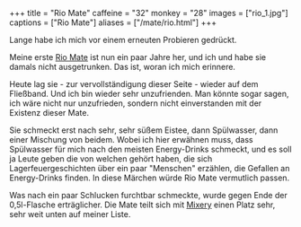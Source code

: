 +++
title = "Rio Mate"
caffeine = "32"
monkey = "28"
images = ["rio_1.jpg"]
captions = ["Rio Mate"]
aliases = ["/mate/rio.html"]
+++

Lange habe ich mich vor einem erneuten Probieren gedrückt.

Meine erste [Rio Mate](http://www.husumer-mineralbrunnen.de/produkten/rio-mate/) ist nun ein paar Jahre her, und ich und habe sie damals nicht ausgetrunken. Das ist, woran ich mich erinnere.

Heute lag sie - zur vervollständigung dieser Seite - wieder auf dem Fließband. Und ich bin wieder sehr unzufrienden. Man könnte sogar sagen, ich wäre nicht nur unzufrieden, sondern nicht einverstanden mit der Existenz dieser Mate.

Sie schmeckt erst nach sehr, sehr süßem Eistee, dann Spülwasser, dann einer Mischung von beidem. Wobei ich hier erwähnen muss, dass Spülwasser für mich nach den meisten Energy-Drinks schmeckt, und es soll ja Leute geben die von welchen gehört haben, die sich Lagerfeuergeschichten über ein paar "Menschen" erzählen, die Gefallen an Energy-Drinks finden. In diese Märchen würde Rio Mate vermutlich passen.

Was nach ein paar Schlucken furchtbar schmeckte, wurde gegen Ende der 0,5l-Flasche erträglicher. Die Mate teilt sich mit [Mixery](/mate/mixery.html) einen Platz sehr, sehr weit unten auf meiner Liste.

